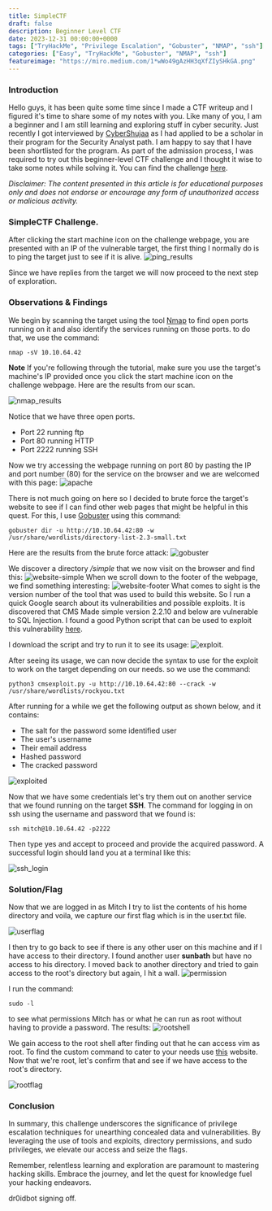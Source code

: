```yaml
---
title: SimpleCTF
draft: false
description: Beginner Level CTF
date: 2023-12-31 00:00:00+0000
tags: ["TryHackMe", "Privilege Escalation", "Gobuster", "NMAP", "ssh"]
categories: ["Easy", "TryHackMe", "Gobuster", "NMAP", "ssh"]
featureimage: "https://miro.medium.com/1*wWo49gAzHH3qXfZIySHkGA.png"
---
```

### Introduction
Hello guys, it has been quite some time since I made a CTF writeup and I figured it's time to share some of my notes with you. Like many of you, I am a beginner and I am still learning and exploring stuff in cyber security. Just recently I got interviewed by [CyberShujaa](https://cybershujaa.co.ke/) as I had applied to be a scholar in their program for the Security Analyst path. I am happy to say that I have been shortlisted for the program. As part of the admission process, I was required to try out this beginner-level CTF challenge and I thought it wise to take some notes while solving it. You can find the challenge [here](https://tryhackme.com/room/easyctf#).

_Disclaimer: The content presented in this article is for educational purposes only and does not endorse or encourage any form of unauthorized access or malicious activity._

### SimpleCTF Challenge.
After clicking the start machine icon on the challenge webpage, you are presented with an IP of the vulnerable target, the first thing I normally do is to ping the target just to see if it is alive. 
![ping_results](/images/simpleCTF/Ping.png)

Since we have replies from the target we will now proceed to the next step of exploration.

### Observations & Findings
We begin by scanning the target using the tool [Nmap](https://en.wikipedia.org/wiki/Nmap)  to find open ports running on it and also identify the services running on those ports. to do that, we use the command: 

```
nmap -sV 10.10.64.42

```
**Note** If you're following through the tutorial, make sure you use the target's machine's IP provided once you click the start machine icon on the challenge webpage. Here are the results from our scan.

![nmap_results](/images/simpleCTF/nmap.png) 

Notice that we have three open ports.

* Port 22 running ftp
* Port 80 running HTTP
* Port 2222 running SSH

Now we try accessing the webpage running on port 80 by pasting the IP and port number (80) for the service on the browser and we are welcomed with this page:
![apache](/images/simpleCTF/website.png)

There is not much going on here so I decided to brute force the target's website to see if I can find other web pages that might be helpful in this quest. For this, I use [Gobuster](https://en.wikipedia.org/wiki/Gobuster) using this command:

```
gobuster dir -u http://10.10.64.42:80 -w /usr/share/wordlists/directory-list-2.3-small.txt

```
Here are the results from the brute force attack:
![gobuster](/images/simpleCTF/gobuster.png)

We discover a directory _/simple_ that we now visit on the browser and find this:
![website-simple](/images/simpleCTF/website-simple.png) 
When we scroll down to the footer of the webpage, we find something interesting:
![website-footer](/images/simpleCTF/website-footer.png)
What comes to sight is the version number of the tool that was used to build this website. So I run a quick Google search about its vulnerabilities and possible exploits. It is discovered that CMS Made simple version 2.2.10 and below are vulnerable to SQL Injection. I found a good Python script that can be used to exploit this vulnerability [here](https://gist.github.com/kriss-u/321f0418778697e2ec919f04664ceb4b).

I download the script and try to run it to see its usage:
![exploit](/images/simpleCTF/exploit.png). 

After seeing its usage, we can now decide the syntax to use for the exploit to work on the target depending on our needs. so we use the command: 

```
python3 cmsexploit.py -u http://10.10.64.42:80 --crack -w /usr/share/wordlists/rockyou.txt

```

After running for a while we get the following output as shown below, and it contains:

* The salt for the password some identified user
* The user's username
* Their email address
* Hashed password
* The cracked password

![exploited](/images/simpleCTF/cracked-password.png)

Now that we have some credentials let's try them out on another service that we found running on the target **SSH**. The command for logging in on ssh using the username and password that we found is: 

```
ssh mitch@10.10.64.42 -p2222

```
Then type yes and accept to proceed and provide the acquired password. A successful login should land you at a terminal like this:

![ssh_login](/images/simpleCTF/ssh_login.png)


### Solution/Flag
Now that we are logged in as Mitch I try to list the contents of his home directory and voila, we capture our first flag which is in the user.txt file.

![userflag](/images/simpleCTF/userflag.png)

I then try to go back to see if there is any other user on this machine and if I have access to their directory. I found another user **sunbath** but have no access to his directory. I moved back to another directory and tried to gain access to the root's directory but again, I hit a wall. 
![permission](/images/simpleCTF/permission.png)

I run the command: 

```
sudo -l 

```
to see what permissions Mitch has or what he can run as root without having to provide a password. The results: 
![rootshell](/images/simpleCTF/rootshell.png) 

We gain access to the root shell after  finding out that he can access vim as root. To find the custom command to cater to your needs use [this](https://gtfobins.github.io/) website. Now that we're root, let's confirm that and see if we have access to the root's directory. 

![rootflag](/images/simpleCTF/rootflag.png)

### Conclusion
In summary, this challenge underscores the significance of privilege escalation techniques for unearthing concealed data and vulnerabilities. By leveraging the use of tools and exploits, directory permissions, and sudo privileges, we elevate our access and seize the flags.

Remember, relentless learning and exploration are paramount to mastering hacking skills. Embrace the journey, and let the quest for knowledge fuel your hacking endeavors.

dr0idbot signing off.
